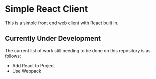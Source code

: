 # Simple React Client
This is a simple front end web client with React built in. 

## Currently Under Development
The current list of work still needing to be done on this repository is as follows:
* Add React to Project
* Use Webpack